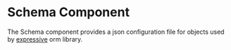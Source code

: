 # Schema Component

The Schema component provides a json configuration file for objects used by [expressive](https://github.com/rafaelbeecker/phpexpressive) orm library. 